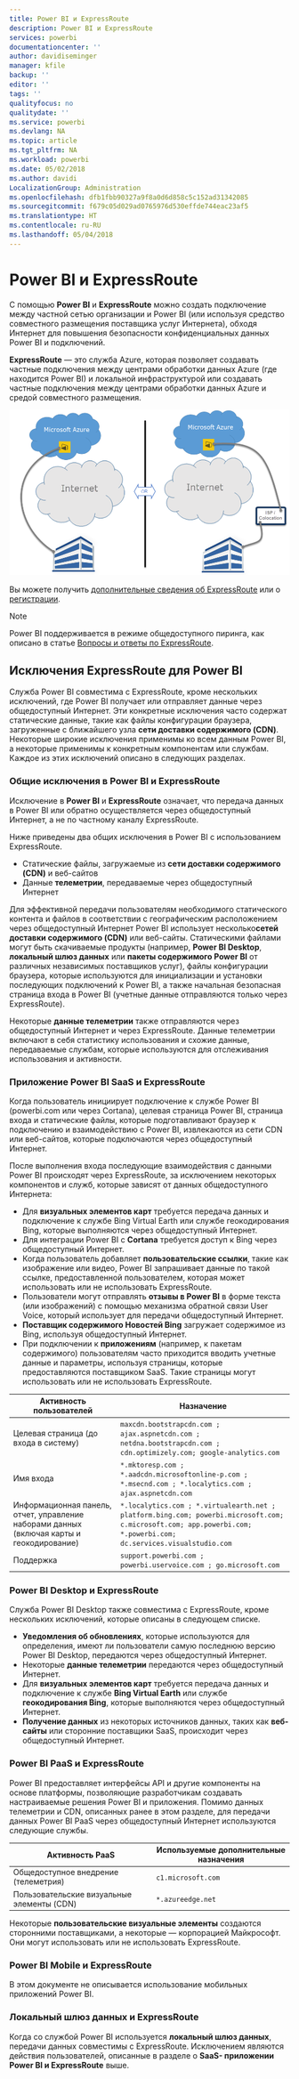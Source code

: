 ```yaml
---
title: Power BI и ExpressRoute
description: Power BI и ExpressRoute
services: powerbi
documentationcenter: ''
author: davidiseminger
manager: kfile
backup: ''
editor: ''
tags: ''
qualityfocus: no
qualitydate: ''
ms.service: powerbi
ms.devlang: NA
ms.topic: article
ms.tgt_pltfrm: NA
ms.workload: powerbi
ms.date: 05/02/2018
ms.author: davidi
LocalizationGroup: Administration
ms.openlocfilehash: dfb1fbb90327a9f8a0d6d858c5c152ad31342085
ms.sourcegitcommit: f679c05d029ad0765976d530effde744eac23af5
ms.translationtype: HT
ms.contentlocale: ru-RU
ms.lasthandoff: 05/04/2018
---
```

# <a name="power-bi-and-expressroute"></a>Power BI и ExpressRoute
С помощью **Power BI** и **ExpressRoute** можно создать подключение между частной сетью организации и Power BI (или используя средство совместного размещения поставщика услуг Интернета), обходя Интернет для повышения безопасности конфиденциальных данных Power BI и подключений.

**ExpressRoute** — это служба Azure, которая позволяет создавать частные подключения между центрами обработки данных Azure (где находится Power BI) и локальной инфраструктурой или создавать частные подключения между центрами обработки данных Azure и средой совместного размещения.

![](media/service-admin-power-bi-expressroute/pbi_expressroute_1.png)

Вы можете получить [дополнительные сведения об ExpressRoute](https://azure.microsoft.com/services/expressroute/) или о [регистрации](https://azure.microsoft.com/pricing/details/expressroute/).

> [!NOTE]
> Power BI поддерживается в режиме общедоступного пиринга, как описано в статье [Вопросы и ответы по ExpressRoute](https://docs.microsoft.com/azure/expressroute/expressroute-faqs).
> 
> 

## <a name="power-bi-expressroute-exceptions"></a>Исключения ExpressRoute для Power BI
Служба Power BI совместима с ExpressRoute, кроме нескольких исключений, где Power BI получает или отправляет данные через общедоступный Интернет. Эти конкретные исключения часто содержат статические данные, такие как файлы конфигурации браузера, загруженные с ближайшего узла **сети доставки содержимого (CDN)**. Некоторые широкие исключения применимы ко всем данным Power BI, а некоторые применимы к конкретным компонентам или службам. Каждое из этих исключений описано в следующих разделах.

### <a name="overall-exceptions-to-power-bi-and-expressroute"></a>Общие исключения в Power BI и ExpressRoute
Исключение в **Power BI** и **ExpressRoute** означает, что передача данных в Power BI или обратно осуществляется через общедоступный Интернет, а не по частному каналу ExpressRoute.

Ниже приведены два общих исключения в Power BI с использованием ExpressRoute.

* Статические файлы, загружаемые из **сети доставки содержимого (CDN)** и веб-сайтов
* Данные **телеметрии**, передаваемые через общедоступный Интернет

Для эффективной передачи пользователям необходимого статического контента и файлов в соответствии с географическим расположением через общедоступный Интернет Power BI использует несколько**сетей доставки содержимого (CDN)** или веб-сайты. Статическими файлами могут быть скачиваемые продукты (например, **Power BI Desktop**, **локальный шлюз данных** или **пакеты содержимого Power BI** от различных независимых поставщиков услуг), файлы конфигурации браузера, которые используются для инициализации и установки последующих подключений к Power BI, а также начальная безопасная страница входа в Power BI (учетные данные отправляются только через ExpressRoute).   

Некоторые **данные телеметрии** также отправляются через общедоступный Интернет и через ExpressRoute. Данные телеметрии включают в себя статистику использования и схожие данные, передаваемые службам, которые используются для отслеживания использования и активности.

### <a name="power-bi-saas-application-and-expressroute"></a>Приложение Power BI SaaS и ExpressRoute
Когда пользователь инициирует подключение к службе Power BI (powerbi.com или через Cortana), целевая страница Power BI, страница входа и статические файлы, которые подготавливают браузер к подключению и взаимодействию с Power BI, извлекаются из сети CDN или веб-сайтов, которые подключаются через общедоступный Интернет.

После выполнения входа последующие взаимодействия с данными Power BI происходят через ExpressRoute, за исключением некоторых компонентов и служб, которые зависят от данных общедоступного Интернета:

* Для **визуальных элементов карт** требуется передача данных и подключение к службе Bing Virtual Earth или службе геокодирования Bing, которые выполняются через общедоступный Интернет.
* Для интеграции Power BI с **Cortana** требуется доступ к Bing через общедоступный Интернет.
* Когда пользователь добавляет **пользовательские ссылки**, такие как изображение или видео, Power BI запрашивает данные по такой ссылке, предоставленной пользователем, которая может использовать или не использовать ExpressRoute.
* Пользователи могут отправлять **отзывы в Power BI** в форме текста (или изображений) с помощью механизма обратной связи User Voice, который использует для передачи общедоступный Интернет.
* **Поставщик содержимого Новостей Bing** загружает содержимое из Bing, используя общедоступный Интернет.
* При подключении к **приложениям** (например, к пакетам содержимого) пользователям часто приходится вводить учетные данные и параметры, используя страницы, которые предоставляются поставщиком SaaS. Такие страницы могут использовать или не использовать ExpressRoute.

| Активность пользователей | Назначение |
| --- | --- |
| Целевая страница (до входа в систему) |`maxcdn.bootstrapcdn.com ; ajax.aspnetcdn.com ; netdna.bootstrapcdn.com ; cdn.optimizely.com; google-analytics.com ` |
| Имя входа |`*.mktoresp.com ; *.aadcdn.microsoftonline-p.com ; *.msecnd.com ; *.localytics.com ; ajax.aspnetcdn.com` |
| Информационная панель, отчет, управление наборами данных (включая карты и геокодирование) |`*.localytics.com ; *.virtualearth.net ; platform.bing.com; powerbi.microsoft.com; c.microsoft.com; app.powerbi.com; *.powerbi.com; dc.services.visualstudio.com ` |
| Поддержка |`support.powerbi.com ; powerbi.uservoice.com ; go.microsoft.com ` |

### <a name="power-bi-desktop-and-expressroute"></a>Power BI Desktop и ExpressRoute
Служба Power BI Desktop также совместима с ExpressRoute, кроме нескольких исключений, которые описаны в следующем списке.

* **Уведомления об обновлениях**, которые используются для определения, имеют ли пользователи самую последнюю версию Power BI Desktop, передаются через общедоступный Интернет.
* Некоторые **данные телеметрии** передаются через общедоступный Интернет.
* Для **визуальных элементов карт** требуется передача данных и подключение к службе **Bing Virtual Earth** или службе **геокодирования Bing**, которые выполняются через общедоступный Интернет.
* **Получение данных** из некоторых источников данных, таких как **веб-сайты** или сторонние поставщики SaaS, происходит через общедоступный Интернет.

### <a name="power-bi-paas-and-expressroute"></a>Power BI PaaS и ExpressRoute
Power BI предоставляет интерфейсы API и другие компоненты на основе платформы, позволяющие разработчикам создавать настраиваемые решения Power BI и приложения. Помимо данных телеметрии и CDN, описанных ранее в этом разделе, для передачи данных Power BI PaaS через общедоступный Интернет используются следующие службы.

| Активность PaaS | Используемые дополнительные назначения |
| --- | --- |
| Общедоступное внедрение (телеметрия) |`c1.microsoft.com` |
| Пользовательские визуальные элементы (CDN) |`*.azureedge.net` |

Некоторые **пользовательские визуальные элементы** создаются сторонними поставщиками, а некоторые — корпорацией Майкрософт. Они могут использовать или не использовать ExpressRoute.

### <a name="power-bi-mobile-and-expressroute"></a>Power BI Mobile и ExpressRoute
В этом документе не описывается использование мобильных приложений Power BI.  

### <a name="on-premises-data-gateway-and-expressroute"></a>Локальный шлюз данных и ExpressRoute
Когда со службой Power BI используется **локальный шлюз данных**, передачи данных совместимы с ExpressRoute. Исключением являются действия пользователей, описанные в разделе о **SaaS- приложении Power BI и ExpressRoute** выше.  

